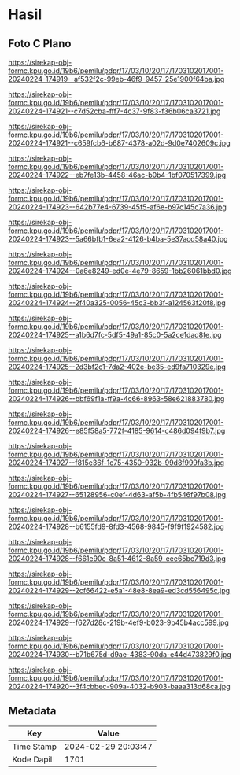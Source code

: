 # Hasil

## Foto C Plano

https://sirekap-obj-formc.kpu.go.id/19b6/pemilu/pdpr/17/03/10/20/17/1703102017001-20240224-174919--af532f2c-99eb-46f9-9457-25e1900f64ba.jpg

https://sirekap-obj-formc.kpu.go.id/19b6/pemilu/pdpr/17/03/10/20/17/1703102017001-20240224-174921--c7d52cba-fff7-4c37-9f83-f36b06ca3721.jpg

https://sirekap-obj-formc.kpu.go.id/19b6/pemilu/pdpr/17/03/10/20/17/1703102017001-20240224-174921--c659fcb6-b687-4378-a02d-9d0e7402609c.jpg

https://sirekap-obj-formc.kpu.go.id/19b6/pemilu/pdpr/17/03/10/20/17/1703102017001-20240224-174922--eb7fe13b-4458-46ac-b0b4-1bf070517399.jpg

https://sirekap-obj-formc.kpu.go.id/19b6/pemilu/pdpr/17/03/10/20/17/1703102017001-20240224-174923--642b77e4-6739-45f5-af6e-b97c145c7a36.jpg

https://sirekap-obj-formc.kpu.go.id/19b6/pemilu/pdpr/17/03/10/20/17/1703102017001-20240224-174923--5a66bfb1-6ea2-4126-b4ba-5e37acd58a40.jpg

https://sirekap-obj-formc.kpu.go.id/19b6/pemilu/pdpr/17/03/10/20/17/1703102017001-20240224-174924--0a6e8249-ed0e-4e79-8659-1bb26061bbd0.jpg

https://sirekap-obj-formc.kpu.go.id/19b6/pemilu/pdpr/17/03/10/20/17/1703102017001-20240224-174924--2f40a325-0056-45c3-bb3f-a124563f20f8.jpg

https://sirekap-obj-formc.kpu.go.id/19b6/pemilu/pdpr/17/03/10/20/17/1703102017001-20240224-174925--a1b6d7fc-5df5-49a1-85c0-5a2ce1dad8fe.jpg

https://sirekap-obj-formc.kpu.go.id/19b6/pemilu/pdpr/17/03/10/20/17/1703102017001-20240224-174925--2d3bf2c1-7da2-402e-be35-ed9fa710329e.jpg

https://sirekap-obj-formc.kpu.go.id/19b6/pemilu/pdpr/17/03/10/20/17/1703102017001-20240224-174926--bbf69f1a-ff9a-4c66-8963-58e621883780.jpg

https://sirekap-obj-formc.kpu.go.id/19b6/pemilu/pdpr/17/03/10/20/17/1703102017001-20240224-174926--e85f58a5-772f-4185-9614-c486d094f9b7.jpg

https://sirekap-obj-formc.kpu.go.id/19b6/pemilu/pdpr/17/03/10/20/17/1703102017001-20240224-174927--f815e36f-1c75-4350-932b-99d8f999fa3b.jpg

https://sirekap-obj-formc.kpu.go.id/19b6/pemilu/pdpr/17/03/10/20/17/1703102017001-20240224-174927--65128956-c0ef-4d63-af5b-4fb546f97b08.jpg

https://sirekap-obj-formc.kpu.go.id/19b6/pemilu/pdpr/17/03/10/20/17/1703102017001-20240224-174928--b6155fd9-8fd3-4568-9845-f9f9f1924582.jpg

https://sirekap-obj-formc.kpu.go.id/19b6/pemilu/pdpr/17/03/10/20/17/1703102017001-20240224-174928--f661e90c-8a51-4612-8a59-eee65bc719d3.jpg

https://sirekap-obj-formc.kpu.go.id/19b6/pemilu/pdpr/17/03/10/20/17/1703102017001-20240224-174929--2cf66422-e5a1-48e8-8ea9-ed3cd556495c.jpg

https://sirekap-obj-formc.kpu.go.id/19b6/pemilu/pdpr/17/03/10/20/17/1703102017001-20240224-174929--f627d28c-219b-4ef9-b023-9b45b4acc599.jpg

https://sirekap-obj-formc.kpu.go.id/19b6/pemilu/pdpr/17/03/10/20/17/1703102017001-20240224-174930--b71b675d-d9ae-4383-90da-e44d473829f0.jpg

https://sirekap-obj-formc.kpu.go.id/19b6/pemilu/pdpr/17/03/10/20/17/1703102017001-20240224-174920--3f4cbbec-909a-4032-b903-baaa313d68ca.jpg


## Metadata

| Key        | Value               |
| ---------- | ------------------- |
| Time Stamp | 2024-02-29 20:03:47 |
| Kode Dapil | 1701                |



